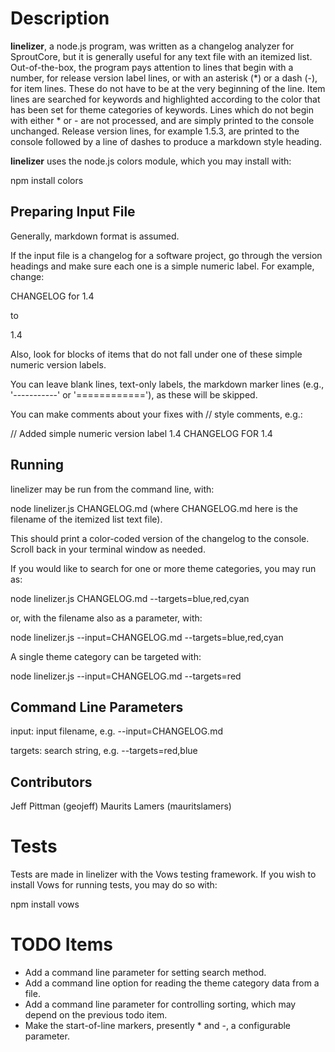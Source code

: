 Description
===============
**linelizer**, a node.js program, was written as a changelog analyzer for SproutCore, but it is generally useful for any text file with an itemized list. Out-of-the-box, the program pays attention to lines that begin with a number, for release version label lines, or with an asterisk (*) or a dash (-), for item lines. These do not have to be at the very beginning of the line. Item lines are searched for keywords and highlighted according to the color that has been set for theme categories of keywords. Lines which do not begin with either * or - are not processed, and are simply printed to the console unchanged. Release version lines, for example 1.5.3, are printed to the console followed by a line of dashes to produce a markdown style heading.

**linelizer** uses the node.js colors module, which you may install with:

npm install colors

Preparing Input File
--------------------
Generally, markdown format is assumed.

If the input file is a changelog for a software project, go through the version headings and make sure each one is a simple numeric label. For example, change:

CHANGELOG for 1.4

to

1.4

Also, look for blocks of items that do not fall under one of these simple numeric version labels.

You can leave blank lines, text-only labels, the markdown marker lines (e.g., '-----------' or '============'), as these will be skipped.

You can make comments about your fixes with // style comments, e.g.:

// Added simple numeric version label
1.4
CHANGELOG FOR 1.4

Running
-------

linelizer may be run from the command line, with:

node linelizer.js CHANGELOG.md (where CHANGELOG.md here is the filename of the itemized list text file).

This should print a color-coded version of the changelog to the console. Scroll back in your terminal window as needed.

If you would like to search for one or more theme categories, you may run as:

node linelizer.js CHANGELOG.md --targets=blue,red,cyan

or, with the filename also as a parameter, with:

node linelizer.js --input=CHANGELOG.md --targets=blue,red,cyan

A single theme category can be targeted with:

node linelizer.js --input=CHANGELOG.md --targets=red

Command Line Parameters
-----------------------

input: input filename, e.g. --input=CHANGELOG.md

targets: search string, e.g. --targets=red,blue

Contributors
------------
Jeff Pittman (geojeff)
Maurits Lamers (mauritslamers)

Tests
=====
Tests are made in linelizer with the Vows testing framework. If you wish to install Vows for running tests, you may do so with:

npm install vows

TODO Items
==========
* Add a command line parameter for setting search method.
* Add a command line option for reading the theme category data from a file. 
* Add a command line parameter for controlling sorting, which may depend on the previous todo item.
* Make the start-of-line markers, presently * and -, a configurable parameter.

